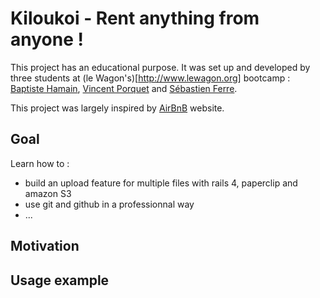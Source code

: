 # Kiloukoi - Rent anything from anyone !

This project has an educational purpose. It was set up and developed by three students at (le Wagon's)[http://www.lewagon.org] bootcamp : [Baptiste Hamain](), [Vincent Porquet]() and [Sébastien Ferre]().

This project was largely inspired by [AirBnB](https://www.airbnb.fr/) website.

## Goal

Learn how to :

- build an upload feature for multiple files with rails 4, paperclip and amazon S3
- use git and github in a professionnal way 
- ...


## Motivation


## Usage example

